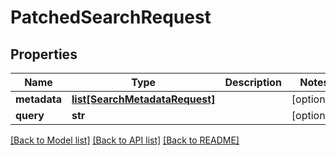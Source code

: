 # PatchedSearchRequest

## Properties
Name | Type | Description | Notes
------------ | ------------- | ------------- | -------------
**metadata** | [**list[SearchMetadataRequest]**](SearchMetadataRequest.md) |  | [optional] 
**query** | **str** |  | [optional] 

[[Back to Model list]](../README.md#documentation-for-models) [[Back to API list]](../README.md#documentation-for-api-endpoints) [[Back to README]](../README.md)

